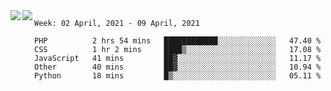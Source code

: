 <a href="https://github.com/anuraghazra/github-readme-stats">
  <img align="left" src="https://github-readme-stats.vercel.app/api?username=Tanesan&count_private=true&show_icons=true" />
</a>
<a href="https://github.com/anuraghazra/github-readme-stats">
  <img align="left" src="https://github-readme-stats.vercel.app/api/top-langs/?username=Tanesan" />
</a>

<!--START_SECTION:waka-->
```text
Week: 02 April, 2021 - 09 April, 2021

PHP          2 hrs 54 mins   ████████████░░░░░░░░░░░░░   47.40 % 
CSS          1 hr 2 mins     ████▒░░░░░░░░░░░░░░░░░░░░   17.08 % 
JavaScript   41 mins         ██▓░░░░░░░░░░░░░░░░░░░░░░   11.17 % 
Other        40 mins         ██▓░░░░░░░░░░░░░░░░░░░░░░   10.94 % 
Python       18 mins         █▒░░░░░░░░░░░░░░░░░░░░░░░   05.11 % 
```
<!--END_SECTION:waka-->
